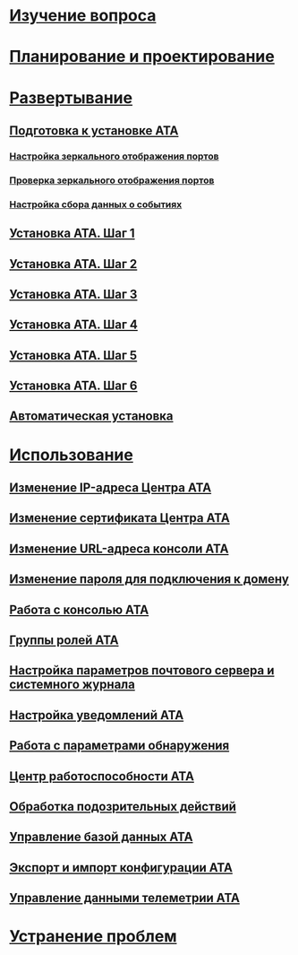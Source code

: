 # [Изучение вопроса](/advanced-threat-analytics/understand-explore/what-is-ata)
# [Планирование и проектирование](/advanced-threat-analytics/plan-design/ata-architecture)
# [Развертывание](preinstall-ata.md)
## [Подготовка к установке ATA](preinstall-ata.md)
### [Настройка зеркального отображения портов](configure-port-mirroring.md)
### [Проверка зеркального отображения портов](validate-port-mirroring.md)
### [Настройка сбора данных о событиях](configure-event-collection.md)
## [Установка ATA. Шаг 1](install-ata-step1.md)
## [Установка ATA. Шаг 2](install-ata-step2.md)
## [Установка ATA. Шаг 3](install-ata-step3.md)
## [Установка ATA. Шаг 4](install-ata-step4.md)
## [Установка ATA. Шаг 5](install-ata-step5.md)
## [Установка ATA. Шаг 6](install-ata-step6.md)
## [Автоматическая установка](ata-silent-installation.md)
# [Использование](modifying-ata-config-centerip.md)
## [Изменение IP-адреса Центра ATA](modifying-ata-config-centerip.md)
## [Изменение сертификата Центра ATA](modifying-ata-config-centercert.md)
## [Изменение URL-адреса консоли ATA](modifying-ata-config-consoleurl.md)
## [Изменение пароля для подключения к домену](modifying-ata-config-dcpassword.md)
## [Работа с консолью ATA](working-with-ata-console.md)
## [Группы ролей ATA](ata-role-groups.md)
## [Настройка параметров почтового сервера и системного журнала](setting-syslog-email-server-settings.md)
## [Настройка уведомлений ATA](setting-ata-alerts.md)
## [Работа с параметрами обнаружения](working-with-detection-settings.md)
## [Центр работоспособности ATA](ata-health-center.md)
## [Обработка подозрительных действий](working-with-suspicious-activities.md)
## [Управление базой данных ATA](ata-database-management.md)
## [Экспорт и импорт конфигурации ATA](ata-configuration-file.md)
## [Управление данными телеметрии ATA](manage-telemetry-settings.md)
# [Устранение проблем](/advanced-threat-analytics/troubleshoot/troubleshooting-ata-known-errors)


<!--HONumber=Nov16_HO5-->



